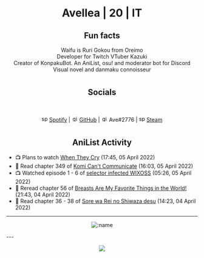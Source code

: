 <h1 align="center">
Avellea | 20 | IT
</h1>



<h2 align="center">
Fun facts
</h2>

<p align="center">
Waifu is Ruri Gokou from Oreimo<br>
Developer for Twitch VTuber Kazuki<br>
Creator of KonpakuBot. An AniList, osu! and moderator bot for Discord<br>
Visual novel and danmaku connoisseur
</p>

<h1>
<h2 align="center">Socials</h2>
<br>
<p align="center">
<img src="https://open.scdn.co/cdn/images/favicon.5cb2bd30.ico" alt="spotify logo" width="16"> <a href="https://open.spotify.com/user/2r8tkjt7qlh7uo7k06z43t63a">Spotify</a> | <img src="https://github.com/fluidicon.png" alt="github logo" width="16"> <a href="https://github.com/Avellea">GitHub</a> | <img src="https://i.imgur.com/ywxedYu.png" alt="github logo" width="16"> Ave#2776 | <img src="https://store.steampowered.com/favicon.ico" alt="spotify logo" width="16"> <a href="https://steamcommunity.com/id/Avellea/">Steam</a>
</p>
<h1>

<h2 align="center">AniList Activity</h2>

<!-- ANILIST_ACTIVITY:start -->

-   📺 Plans to watch [When They Cry](https://anilist.co/anime/934) (17:45, 05 April 2022)
-   📖 Read chapter 349 of [Komi Can't Communicate](https://anilist.co/manga/97852) (16:03, 05 April 2022)
-   📺 Watched episode 1 - 6 of [selector infected WIXOSS](https://anilist.co/anime/20615) (05:26, 05 April 2022)
-   📖 Reread chapter 56 of [Breasts Are My Favorite Things in the World!](https://anilist.co/manga/100209) (21:43, 04 April 2022)
-   📖 Read chapter 36 - 38 of [Sore wa Rei no Shiwaza desu](https://anilist.co/manga/117342) (14:23, 04 April 2022)

<!-- ANILIST_ACTIVITY:end -->


---
<p align="center">
<img src="https://count.getloli.com/get/@avellea?theme=rule34" alt=":name" />
<p>
---



<p align="center">
<img src="https://i.pinimg.com/originals/5f/95/04/5f9504eb5a7d27ec7a6121b9e9aa48b3.gif">
<p>
